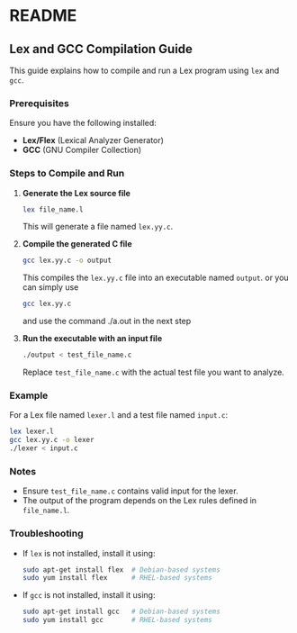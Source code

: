 # README

## Lex and GCC Compilation Guide

This guide explains how to compile and run a Lex program using `lex` and `gcc`.

### Prerequisites
Ensure you have the following installed:
- **Lex/Flex** (Lexical Analyzer Generator)
- **GCC** (GNU Compiler Collection)

### Steps to Compile and Run

1. **Generate the Lex source file**
   ```sh
   lex file_name.l
   ```
   This will generate a file named `lex.yy.c`.

2. **Compile the generated C file**
   ```sh
   gcc lex.yy.c -o output
   ```
   This compiles the `lex.yy.c` file into an executable named `output`.
   or you can simply use
   ```sh
   gcc lex.yy.c
   ```
   and use the command ./a.out in the next step
   

4. **Run the executable with an input file**
   ```sh
   ./output < test_file_name.c
   ```
   Replace `test_file_name.c` with the actual test file you want to analyze.

### Example
For a Lex file named `lexer.l` and a test file named `input.c`:
```sh
lex lexer.l
gcc lex.yy.c -o lexer
./lexer < input.c
```

### Notes
- Ensure `test_file_name.c` contains valid input for the lexer.
- The output of the program depends on the Lex rules defined in `file_name.l`.

### Troubleshooting
- If `lex` is not installed, install it using:
  ```sh
  sudo apt-get install flex  # Debian-based systems
  sudo yum install flex      # RHEL-based systems
  ```
- If `gcc` is not installed, install it using:
  ```sh
  sudo apt-get install gcc   # Debian-based systems
  sudo yum install gcc       # RHEL-based systems
  ```


